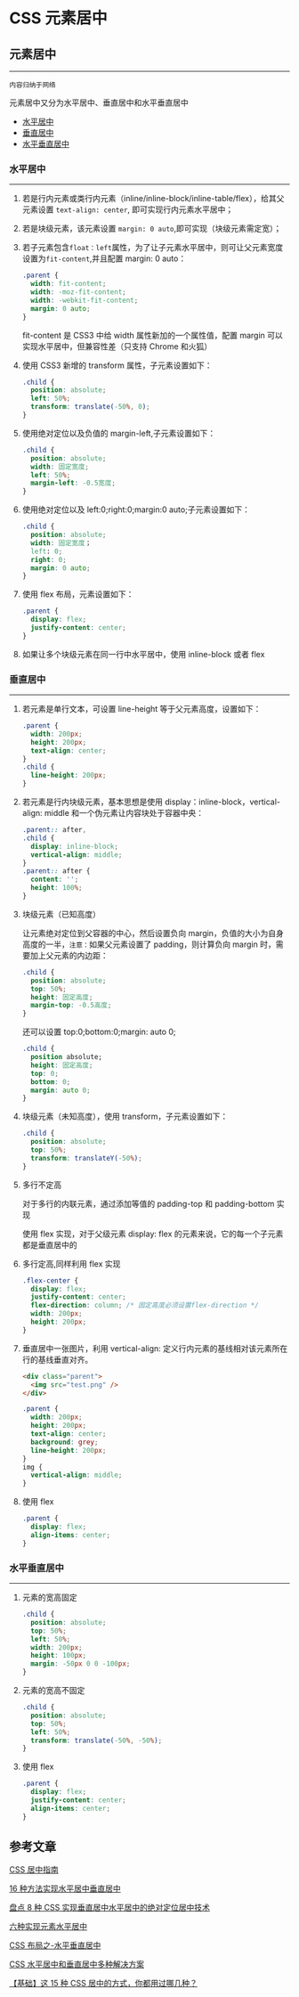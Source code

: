# CSS 元素居中

## 元素居中

---

`内容归纳于网络`

元素居中又分为水平居中、垂直居中和水平垂直居中

- [水平居中](#水平居中)
- [垂直居中](#垂直居中)
- [水平垂直居中](#水平垂直居中)

<!-- More -->

### 水平居中

---

1. 若是行内元素或类行内元素（inline/inline-block/inline-table/flex），给其父元素设置 `text-align: center`, 即可实现行内元素水平居中；
2. 若是块级元素，该元素设置 `margin: 0 auto`,即可实现（块级元素需定宽）；
3. 若子元素包含`float：left`属性，为了让子元素水平居中，则可让父元素宽度设置为`fit-content`,并且配置 margin: 0 auto：

   ```css
   .parent {
     width: fit-content;
     width: -moz-fit-content;
     width: -webkit-fit-content;
     margin: 0 auto;
   }
   ```

   fit-content 是 CSS3 中给 width 属性新加的一个属性值，配置 margin 可以实现水平居中，但兼容性差（只支持 Chrome 和火狐）

4. 使用 CSS3 新增的 transform 属性，子元素设置如下：

   ```css
   .child {
     position: absolute;
     left: 50%;
     transform: translate(-50%, 0);
   }
   ```

5. 使用绝对定位以及负值的 margin-left,子元素设置如下：

   ```css
   .child {
     position: absolute;
     width: 固定宽度;
     left: 50%;
     margin-left: -0.5宽度;
   }
   ```

6. 使用绝对定位以及 left:0;right:0;margin:0 auto;子元素设置如下：

   ```css
   .child {
     position: absolute;
     width: 固定宽度；
     left: 0;
     right: 0;
     margin: 0 auto;
   }
   ```

7. 使用 flex 布局，元素设置如下：

   ```css
   .parent {
     display: flex;
     justify-content: center;
   }
   ```

8. 如果让多个块级元素在同一行中水平居中，使用 inline-block 或者 flex

### 垂直居中

---

1. 若元素是单行文本，可设置 line-height 等于父元素高度，设置如下：

   ```css
   .parent {
     width: 200px;
     height: 200px;
     text-align: center;
   }
   .child {
     line-height: 200px;
   }
   ```

2. 若元素是行内块级元素，基本思想是使用 display：inline-block，vertical-align: middle 和一个伪元素让内容块处于容器中央：

   ```css
   .parent:: after,
   .child {
     display: inline-block;
     vertical-align: middle;
   }
   .parent:: after {
     content: '';
     height: 100%;
   }
   ```

3. 块级元素（已知高度）

   让元素绝对定位到父容器的中心，然后设置负向 margin，负值的大小为自身高度的一半，`注意：`如果父元素设置了 padding，则计算负向 margin 时，需要加上父元素的内边距：

   ```css
   .child {
     position: absolute;
     top: 50%;
     height: 固定高度;
     margin-top: -0.5高度;
   }
   ```

   还可以设置 top:0;bottom:0;margin: auto 0;

   ```css
   .child {
     position absolute;
     height: 固定高度;
     top: 0;
     bottom: 0;
     margin: auto 0;
   }
   ```

4. 块级元素（未知高度），使用 transform，子元素设置如下：

   ```css
   .child {
     position: absolute;
     top: 50%;
     transform: translateY(-50%);
   }
   ```

5. 多行不定高

   对于多行的内联元素，通过添加等值的 padding-top 和 padding-bottom 实现

   使用 flex 实现，对于父级元素 display: flex 的元素来说，它的每一个子元素都是垂直居中的

6. 多行定高,同样利用 flex 实现

   ```css
   .flex-center {
     display: flex;
     justify-content: center;
     flex-direction: column; /* 固定高度必须设置flex-direction */
     width: 200px;
     height: 200px;
   }
   ```

7. 垂直居中一张图片，利用 vertical-align: 定义行内元素的基线相对该元素所在行的基线垂直对齐。

   ```html
   <div class="parent">
     <img src="test.png" />
   </div>
   ```

   ```css
   .parent {
     width: 200px;
     height: 200px;
     text-align: center;
     background: grey;
     line-height: 200px;
   }
   img {
     vertical-align: middle;
   }
   ```

8. 使用 flex

   ```css
   .parent {
     display: flex;
     align-items: center;
   }
   ```

### 水平垂直居中

---

1. 元素的宽高固定

   ```css
   .child {
     position: absolute;
     top: 50%;
     left: 50%;
     width: 200px;
     height: 100px;
     margin: -50px 0 0 -100px;
   }
   ```

2. 元素的宽高不固定

   ```css
   .child {
     position: absolute;
     top: 50%;
     left: 50%;
     transform: translate(-50%, -50%);
   }
   ```

3. 使用 flex

   ```css
   .parent {
     display: flex;
     justify-content: center;
     align-items: center;
   }
   ```

## 参考文章

[CSS 居中指南](https://www.w3ctech.com/topic/1515)

[16 种方法实现水平居中垂直居中](http://louiszhai.github.io/2016/03/12/css-center/)

[盘点 8 种 CSS 实现垂直居中水平居中的绝对定位居中技术](http://blog.csdn.net/freshlover/article/details/11579669)

[六种实现元素水平居中](https://www.w3cplus.com/css/elements-horizontally-center-with-css.html)

[CSS 布局之-水平垂直居中](https://div.io/topic/1155)

[CSS 水平居中和垂直居中多种解决方案](http://www.huar.love/blog/2016/12/15/cssshui-ping-ju-zhong-he-chui-zhi-ju-zhong-duo-chong-jie-jue-fang-an/index.html)

[【基础】这 15 种 CSS 居中的方式，你都用过哪几种？](https://www.zcfy.cc/article/centering-in-css-a-complete-guide-css-tricks)

